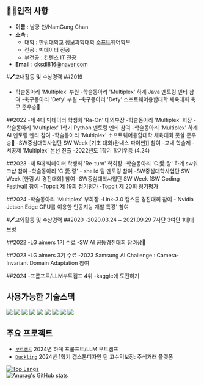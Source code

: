 ## 🧑‍🎓인적&nbsp;사항
- **이름** : 남궁 찬/NamGung Chan <br>
- **소속** : <br>
  - 대학 : 한림대학교 정보과학대학 소프트웨어학부<br>
  - 전공 : 빅데이터 전공 <br>
  - 부전공 : 컨텐츠 IT 전공 <br>
- **Email** : cksdl816@naver.com


#🖊교내활동 및 수상경력
##2019
- 학술동아리 'Multiplex' 부원
-학술동아리 'Multiplex' 하계 Java 멘토링 멘티 참여
-축구동아리 'Defy' 부원
-축구동아리 'Defy' 소프트웨어융합대학 체육대회 축구 준우승🥈
   
##2022
-제 4대 빅데이터 학생회 'Ra-On' 대외부장
-학술동아리 'Multiplex' 회장
-학술동아리 'Multiplex' 1학기 Python 멘토링 멘티 참여
-학술동아리 'Multiplex' 하계 AI 멘토링 멘티 참여
-학술동아리 'Multiplex' 소프트웨어융합대학 체육대회 풋살 준우승🥈
-SW중심대학사업단 SW Week [기초 대회(완내스 파이썬)] 참여
-교내 학술제 - 서공제 'Multiplex' 본선 진출
-2022년도 1학기 학기우등 (4.24)

##2023
-제 5대 빅데이터 학생회 'Re-turn' 학회장
-학술동아리 'C.愛.랑' 하계 sw워크샵 참여
-학술동아리 'C.愛.랑' - sheild 팀 멘토링 참여
-SW중심대학사업단 SW Week [한림 AI 경진대회] 참여
-SW중심대학사업단 SW Week [SW Coding Festival] 참여
-Topcit 제 19회 정기평가
-Topcit 제 20회 정기평가

##2024
-학술동아리 'Multiplex' 부회장
-Link-3.0 캡스톤 경진대회 참여
-'Nvidia Jetson Edge GPU를 이용한 인공지능 개발 특강' 참여

#🖊교외활동 및 수상경력
##2020
-2020.03.24 ~ 2021.09.29 7사단 3여단 1대대 보병

##2022
-LG aimers 1기 수료
-SW AI 공동경진대회 장려상🥉

##2023
-LG aimers 3기 수료
-2023 Samsung AI Challenge : Camera-Invariant Domain Adaptation 참여

##2024
-프롬프트/LLM부트캠프 4위
-kaggle에 도전하기

## 사용가능한 기술스택
<img src="https://img.shields.io/badge/C-A8B9CC?logo=C&logoColor=white"/>
<img src="https://img.shields.io/badge/C++-00599C?logo=cplusplus&logoColor=white"/>
<img src="https://img.shields.io/badge/JAVA-007396?logo=java&logoColor=white"/>
<img src="https://img.shields.io/badge/Python-3776AB?logo=python&logoColor=white"/>
<img src="https://img.shields.io/badge/JavaScript-F7DF1E?logo=javascript&logoColor=white"/>
<img src="https://img.shields.io/badge/Unity-000000?logo=unity&logoColor=white"/>
<img src="https://img.shields.io/badge/Anaconda-44A833?logo=anaconda&logoColor=white"/>
<img src="https://img.shields.io/badge/Jupyter-F37626?logo=jupyter&logoColor=white"/>
<img src="https://img.shields.io/badge/PyTorch-EE4C2C?logo=pytorch&logoColor=white"/>

## 주요 프로젝트
- [`부트캠프`](https://github.com/namgungcold/LLM-Bootcamp-project_4) 2024년 하계 프롬프트/LLM 부트캠프 
- [`Duckling`](https://github.com/high-profit-guaranteed) 2024년 1학기 캡스톤디자인 팀 고수익보장: 주식거래 플랫폼

<!-- https://github.com/anuraghazra/github-readme-stats -->
[![Top Langs](https://github-readme-stats.vercel.app/api/top-langs/?username=namgungcold&theme=dark&locale=kr)](https://github.com/anuraghazra/github-readme-stats)
</br>
[![Anurag's GitHub stats](https://github-readme-stats.vercel.app/api?username=namgungcold&theme=dark&locale=kr)](https://github.com/anuraghazra/github-readme-stats)
